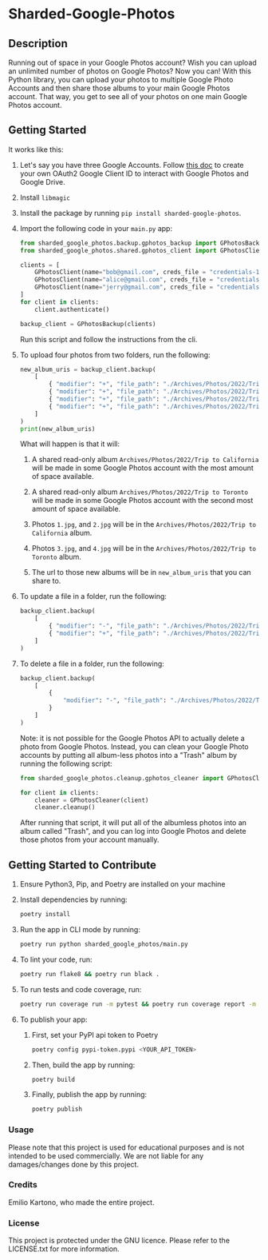 # Sharded-Google-Photos

## Description

Running out of space in your Google Photos account? Wish you can upload an unlimited number of photos on Google Photos? Now you can! With this Python library, you can upload your photos to multiple Google Photo Accounts and then share those albums to your main Google Photos account. That way, you get to see all of your photos on one main Google Photos account.

## Getting Started

It works like this:

1. Let's say you have three Google Accounts. Follow [this doc](docs/create_client_id.md) to create your own OAuth2 Google Client ID to interact with Google Photos and Google Drive.

2. Install `libmagic`

3. Install the package by running `pip install sharded-google-photos`.

4. Import the following code in your `main.py` app:

    ```python
    from sharded_google_photos.backup.gphotos_backup import GPhotosBackup
    from sharded_google_photos.shared.gphotos_client import GPhotosClient

    clients = [
        GPhotosClient(name="bob@gmail.com", creds_file = "credentials-1.json", client_secret="client_secret.json"),
        GPhotosClient(name="alice@gmail.com", creds_file = "credentials-2.json", client_secret="client_secret.json"),
        GPhotosClient(name="jerry@gmail.com", creds_file = "credentials-3.json", client_secret="client_secret.json"),
    ]
    for client in clients:
        client.authenticate()

    backup_client = GPhotosBackup(clients)
    ```

    Run this script and follow the instructions from the cli.

5. To upload four photos from two folders, run the following:

    ```python
    new_album_uris = backup_client.backup(
        [
            { "modifier": "+", "file_path": "./Archives/Photos/2022/Trip to California/1.jpg" },
            { "modifier": "+", "file_path": "./Archives/Photos/2022/Trip to California/2.jpg" },
            { "modifier": "+", "file_path": "./Archives/Photos/2022/Trip to Toronto/3.jpg" },
            { "modifier": "+", "file_path": "./Archives/Photos/2022/Trip to Toronto/4.jpg" },
        ]
    )
    print(new_album_uris)
    ```

    What will happen is that it will:

    1. A shared read-only album `Archives/Photos/2022/Trip to California` will be made in some Google Photos account with the most amount of space available.

    2. A shared read-only album `Archives/Photos/2022/Trip to Toronto` will be made in some Google Photos account with the second most amount of space available.

    3. Photos `1.jpg`, and `2.jpg` will be in the `Archives/Photos/2022/Trip to California` album.

    4. Photos `3.jpg`, and `4.jpg` will be in the `Archives/Photos/2022/Trip to Toronto` album.

    5. The url to those new albums will be in `new_album_uris` that you can share to.

6. To update a file in a folder, run the following:

    ```python
    backup_client.backup(
        [
            { "modifier": "-", "file_path": "./Archives/Photos/2022/Trip to California/1.jpg" },
            { "modifier": "+", "file_path": "./Archives/Photos/2022/Trip to California/1.jpg" },
        ]
    )
    ```

7. To delete a file in a folder, run the following:

    ```python
    backup_client.backup(
        [
            {
                "modifier": "-", "file_path": "./Archives/Photos/2022/Trip to California/1.jpg",
            }
        ]
    )
    ```

    Note: it is not possible for the Google Photos API to actually delete a photo from Google Photos. Instead, you can clean your Google Photo accounts by putting all album-less photos into a "Trash" album by running the following script:

    ```python
    from sharded_google_photos.cleanup.gphotos_cleaner import GPhotosCleaner

    for client in clients:
        cleaner = GPhotosCleaner(client)
        cleaner.cleanup()
    ```

    After running that script, it will put all of the albumless photos into an album called "Trash", and you can log into Google Photos and delete those photos from your account manually.

## Getting Started to Contribute

1. Ensure Python3, Pip, and Poetry are installed on your machine

2. Install dependencies by running:

    ```bash
    poetry install
    ```

3. Run the app in CLI mode by running:

    ```bash
    poetry run python sharded_google_photos/main.py
    ```

4. To lint your code, run:

    ```bash
    poetry run flake8 && poetry run black .
    ```

5. To run tests and code coverage, run:

    ```bash
    poetry run coverage run -m pytest && poetry run coverage report -m
    ```

6. To publish your app:

    1. First, set your PyPI api token to Poetry

        ```bash
        poetry config pypi-token.pypi <YOUR_API_TOKEN>
        ```

    2. Then, build the app by running:

        ```bash
        poetry build
        ```

    3. Finally, publish the app by running:

        ```bash
        poetry publish
        ```

### Usage

Please note that this project is used for educational purposes and is not intended to be used commercially. We are not liable for any damages/changes done by this project.

### Credits

Emilio Kartono, who made the entire project.

### License

This project is protected under the GNU licence. Please refer to the LICENSE.txt for more information.
